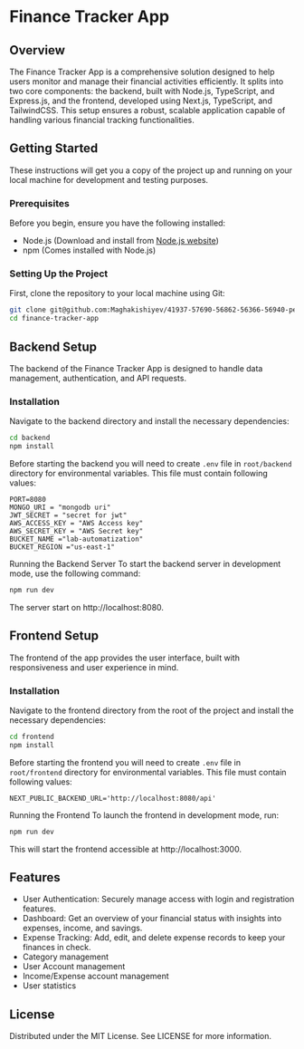 # Finance Tracker App

## Overview

The Finance Tracker App is a comprehensive solution designed to help users
monitor and manage their financial activities efficiently. It splits into two
core components: the backend, built with Node.js, TypeScript, and Express.js,
and the frontend, developed using Next.js, TypeScript, and TailwindCSS. This
setup ensures a robust, scalable application capable of handling various
financial tracking functionalities.

## Getting Started

These instructions will get you a copy of the project up and running on your
local machine for development and testing purposes.

### Prerequisites

Before you begin, ensure you have the following installed:

-   Node.js (Download and install from [Node.js website](https://nodejs.org/))
-   npm (Comes installed with Node.js)

### Setting Up the Project

First, clone the repository to your local machine using Git:

```bash
git clone git@github.com:Maghakishiyev/41937-57690-56862-56366-56940-personal-finance-tracker-app.git
cd finance-tracker-app
```

## Backend Setup

The backend of the Finance Tracker App is designed to handle data management,
authentication, and API requests.

### Installation

Navigate to the backend directory and install the necessary dependencies:

```bash
cd backend
npm install
```

Before starting the backend you will need to create `.env` file in
`root/backend` directory for environmental variables. This file must contain
following values:

```docker
PORT=8080
MONGO_URI = "mongodb uri"
JWT_SECRET = "secret for jwt"
AWS_ACCESS_KEY = "AWS Access key"
AWS_SECRET_KEY = "AWS Secret key"
BUCKET_NAME ="lab-automatization"
BUCKET_REGION ="us-east-1"
```

Running the Backend Server To start the backend server in development mode, use
the following command:

```bash
npm run dev
```

The server start on http://localhost:8080.

## Frontend Setup

The frontend of the app provides the user interface, built with responsiveness
and user experience in mind.

### Installation

Navigate to the frontend directory from the root of the project and install the
necessary dependencies:

```bash
cd frontend
npm install
```

Before starting the frontend you will need to create `.env` file in
`root/frontend` directory for environmental variables. This file must contain
following values:

```docker
NEXT_PUBLIC_BACKEND_URL='http://localhost:8080/api'
```

Running the Frontend To launch the frontend in development mode, run:

```bash
npm run dev
```

This will start the frontend accessible at http://localhost:3000.

## Features

-   User Authentication: Securely manage access with login and registration
    features.
-   Dashboard: Get an overview of your financial status with insights into
    expenses, income, and savings.
-   Expense Tracking: Add, edit, and delete expense records to keep your
    finances in check.
-   Category management
-   User Account management
-   Income/Expense account management
-   User statistics

## License

Distributed under the MIT License. See LICENSE for more information.
